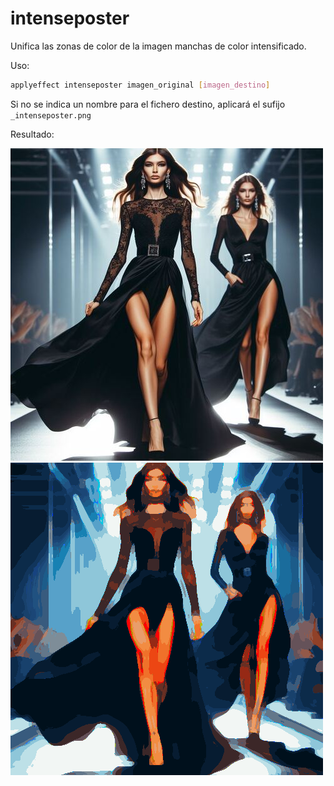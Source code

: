 # intenseposter

Unifica las zonas de color de la imagen manchas de color intensificado.

Uso:

``` sh
applyeffect intenseposter imagen_original [imagen_destino]
```

Si no se indica un nombre para el fichero destino, aplicará el sufijo `_intenseposter.png`

Resultado:

![imagen original](../../images/image.jpg)
![intenseposter](../../images/image_intenseposter.png)
